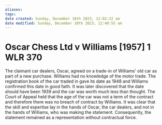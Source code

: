 ```yaml
---
aliases: 
tags: 
date created: Sunday, December 10th 2023, 12:02:22 am
date modified: Sunday, December 10th 2023, 12:40:55 am
---
```


# Oscar Chess Ltd v Williams [1957] 1 WLR 370

The claimant car dealers, Oscar, agreed on a trade-in of Williams' old car as part of a new purchase. Williams had no knowledge of the motor trade. The registration book of the car traded in gave its date as 1948 and Williams confirmed this date in good faith. It was later discovered that the date should have been 1939 and the car was worth much less than thought. The Court of Appeal held that the age of the car was not a term of the contract and therefore there was no breach of contract by Williams. It was clear that the skill and expertise lay in the hands of Oscar, the car dealers, and not in the hands of Williams, who was making the statement. Consequently, the statement remained as a representation without contractual force.
